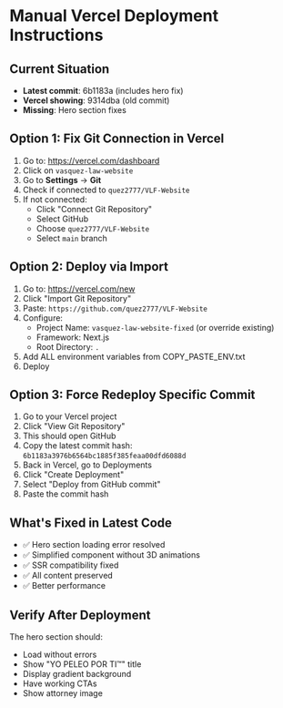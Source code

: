 # Manual Vercel Deployment Instructions

## Current Situation

- **Latest commit**: 6b1183a (includes hero fix)
- **Vercel showing**: 9314dba (old commit)
- **Missing**: Hero section fixes

## Option 1: Fix Git Connection in Vercel

1. Go to: https://vercel.com/dashboard
2. Click on `vasquez-law-website`
3. Go to **Settings** → **Git**
4. Check if connected to `quez2777/VLF-Website`
5. If not connected:
   - Click "Connect Git Repository"
   - Select GitHub
   - Choose `quez2777/VLF-Website`
   - Select `main` branch

## Option 2: Deploy via Import

1. Go to: https://vercel.com/new
2. Click "Import Git Repository"
3. Paste: `https://github.com/quez2777/VLF-Website`
4. Configure:
   - Project Name: `vasquez-law-website-fixed` (or override existing)
   - Framework: Next.js
   - Root Directory: `.`
5. Add ALL environment variables from COPY_PASTE_ENV.txt
6. Deploy

## Option 3: Force Redeploy Specific Commit

1. Go to your Vercel project
2. Click "View Git Repository"
3. This should open GitHub
4. Copy the latest commit hash: `6b1183a3976b6564bc1885f385feaa00dfd6088d`
5. Back in Vercel, go to Deployments
6. Click "Create Deployment"
7. Select "Deploy from GitHub commit"
8. Paste the commit hash

## What's Fixed in Latest Code

- ✅ Hero section loading error resolved
- ✅ Simplified component without 3D animations
- ✅ SSR compatibility fixed
- ✅ All content preserved
- ✅ Better performance

## Verify After Deployment

The hero section should:

- Load without errors
- Show "YO PELEO POR TI™" title
- Display gradient background
- Have working CTAs
- Show attorney image
